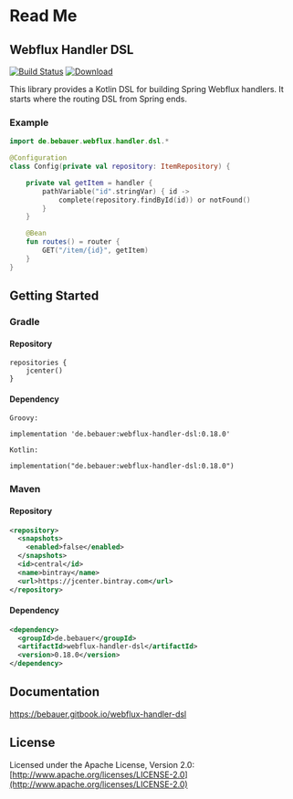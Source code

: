 # Read Me

## Webflux Handler DSL

[![Build Status](https://travis-ci.org/bebauer/webflux-handler-dsl.svg?branch=master)](https://travis-ci.org/bebauer/gcloud-scala)
[ ![Download](https://api.bintray.com/packages/bebauer/maven/webflux-handler-dsl/images/download.svg) ](https://bintray.com/bebauer/maven/webflux-handler-dsl/_latestVersion)

This library provides a Kotlin DSL for building Spring Webflux handlers. It starts
where the routing DSL from Spring ends.

### Example

```kotlin
import de.bebauer.webflux.handler.dsl.*

@Configuration
class Config(private val repository: ItemRepository) {

    private val getItem = handler {
        pathVariable("id".stringVar) { id ->
            complete(repository.findById(id)) or notFound()
        }
    }

    @Bean
    fun routes() = router {
        GET("/item/{id}", getItem)
    }
}
```

## Getting Started

### Gradle

#### Repository

```text
repositories {
    jcenter()
}
```

#### Dependency

```text
Groovy:

implementation 'de.bebauer:webflux-handler-dsl:0.18.0'

Kotlin:

implementation("de.bebauer:webflux-handler-dsl:0.18.0")
```

### Maven

#### Repository

```xml
<repository>
  <snapshots>
    <enabled>false</enabled>
  </snapshots>
  <id>central</id>
  <name>bintray</name>
  <url>https://jcenter.bintray.com</url>
</repository>
```

#### Dependency

```xml
<dependency>
  <groupId>de.bebauer</groupId>
  <artifactId>webflux-handler-dsl</artifactId>
  <version>0.18.0</version>
</dependency>
```

## Documentation

https://bebauer.gitbook.io/webflux-handler-dsl

## License

Licensed under the Apache License, Version 2.0: [http://www.apache.org/licenses/LICENSE-2.0](http://www.apache.org/licenses/LICENSE-2.0)

